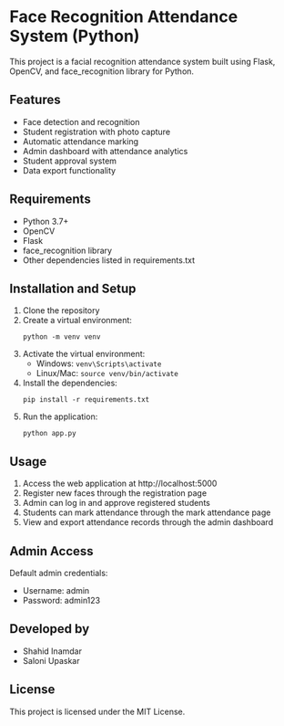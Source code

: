 
# Face Recognition Attendance System (Python)

This project is a facial recognition attendance system built using Flask, OpenCV, and face_recognition library for Python.

## Features

- Face detection and recognition
- Student registration with photo capture
- Automatic attendance marking
- Admin dashboard with attendance analytics
- Student approval system
- Data export functionality

## Requirements

- Python 3.7+
- OpenCV
- Flask
- face_recognition library
- Other dependencies listed in requirements.txt

## Installation and Setup

1. Clone the repository
2. Create a virtual environment:
   ```
   python -m venv venv
   ```
3. Activate the virtual environment:
   - Windows: `venv\Scripts\activate`
   - Linux/Mac: `source venv/bin/activate`
4. Install the dependencies:
   ```
   pip install -r requirements.txt
   ```
5. Run the application:
   ```
   python app.py
   ```

## Usage

1. Access the web application at http://localhost:5000
2. Register new faces through the registration page
3. Admin can log in and approve registered students
4. Students can mark attendance through the mark attendance page
5. View and export attendance records through the admin dashboard

## Admin Access

Default admin credentials:
- Username: admin
- Password: admin123

## Developed by

- Shahid Inamdar
- Saloni Upaskar

## License

This project is licensed under the MIT License.
